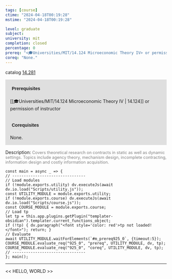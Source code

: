 ```yaml
---
tags: [course]
ctime: "2024-04-18T00:19:28"
mstime: "2024-04-18T00:19:28"

level: graduate
subject: 
university: mit
completion: closed
percentage: 0
prereq: "<🎓Universities/MIT/14.124 Microeconomic Theory IV> or permission of instructor"
coreq: "None."
---
```


catalog [14.281](http://student.mit.edu/catalog/m14a.html#14.281)

<span style="display: block; padding: 15px; background-color: rgb(100, 100, 100, 0.2);"><font id="m_prereq925_0" style="display: block; font-family: Arial, sans-serif; font-weight: bold; padding: 5px">Prerequisites</font><br><span id="prereq925_0">[[🎓Universities/MIT/14.124 Microeconomic Theory IV | 14.124]] or permission of instructor</span></span>
<span style="display: block; padding: 15px; background-color: rgb(100, 100, 100, 0.2);"><font id="m_coreq925_0" style="display: block; font-family: Arial, sans-serif; font-weight: bold; padding: 5px">Corequisites</font><br><span id="coreq925_0">None.</span></span>

<font style="">Description:</font>
<font style="color: grey; font-size: 0.8rem;">Covers theoretical research on contracts in static as well as dynamic settings. Topics include agency theory, mechanism design, incomplete contracting, information design and costly information acquisition.</font>

```dataviewjs
const main = async _ => {
// --------------------------------
// Load modules
if (!module.exports.utility) dv.executeJs(await dv.io.load("Scripts/utility.js"));
const UTILITY_MODULE = module.exports.utility;
if (!module.exports.course) dv.executeJs(await dv.io.load("Scripts/course.js"));
const COURSE_MODULE = module.exports.course;
// Load tp
let tp = this.app.plugins.getPlugin("templater-obsidian").templater.current_functions_object;
if (!tp) { dv.paragraph("<font style='color: red'>tp not loaded!</font>"); return; }
// Evaluate
await UTILITY_MODULE.waitForElements(`#m_prereq925_0`, {timeout:5});
COURSE_MODULE.evaluate_req("925_0", "prereq", UTILITY_MODULE, dv, tp);
COURSE_MODULE.evaluate_req("925_0", "coreq", UTILITY_MODULE, dv, tp);
// --------------------------------
}; main();
```

---

<< HELLO, WORLD >>
